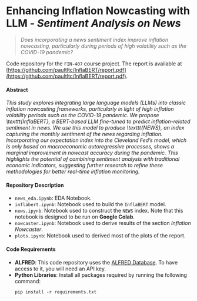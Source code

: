 # Enhancing Inflation Nowcasting with LLM - *Sentiment Analysis on News*
> *Does incorporating a news sentiment index improve inflation nowcasting, particularly during periods of high volatility such as the COVID-19 pandemic?*

Code repository for the `FIN-407` course project. The report is available at [https://github.com/paultltc/InflaBERT/report.pdf](https://github.com/paultltc/InflaBERT/report.pdf).

#### Abstract
*This study explores integrating large language models (LLMs) into classic inflation nowcasting frameworks, particularly in light of high inflation volatility periods such as the COVID-19 pandemic. We propose \texttt{InflaBERT}, a BERT-based LLM fine-tuned to predict inflation-related sentiment in news. We use this model to produce \texttt{NEWS}, an index capturing the monthly sentiment of the news regarding inflation. Incorporating our expectation index into the Cleveland Fed’s model, which is only based on macroeconomic autoregressive processes, shows a marginal improvement in nowcast accuracy during the pandemic. This highlights the potential of combining sentiment analysis with traditional economic indicators, suggesting further research to refine these methodologies for better real-time inflation monitoring.*

#### Repository Description

- `news_eda.ipynb`: EDA Notebook. 
- `inflabert.ipynb`: Notebook used to build the `InflaBERT` model.
- `news.ipynb`: Notebook used to construct the `NEWS` index. Note that this notebook is designed to be run on **Google Colab**.
- `nowcaster.ipynb`: Notebook used to derive results of the section *Inflation Nowcaster*.
- `plots.ipynb`: Notebook used to derived most of the plots of the report.


#### Code Requirements

- **ALFRED**: This code repository uses the [ALFRED Database](https://alfred.stlouisfed.org/). To have access to it, you will need an API key.
- **Python Libraries**: Install all packages required by running the following command:
    ```
    pip install -r requirements.txt
    ``` 